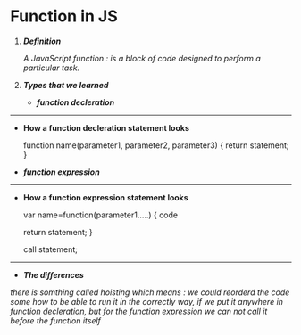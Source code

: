 # Function in JS
 

1. ***Definition***


   *A JavaScript function : is a block of code designed to perform a particular task.*



2. ***Types that we learned***
   
   + ***function decleration***

   
  _______________

  + **How a function decleration statement looks**
     

     function name(parameter1, parameter2, parameter3) 
     {
       return statement;
       }




   - ***function expression***

   _______

  + **How a function expression statement looks**

     var name=function(parameter1.....) 
     { code

    return statement;
      }

     call statement;
  
  ___________
   
   + ***The differences***

   *there is somthing called hoisting which means : we could reorderd the code some how to be able to run it in the correctly way, if we put it anywhere in function decleration, but for the function expression we can not call it before the function itself*

   
